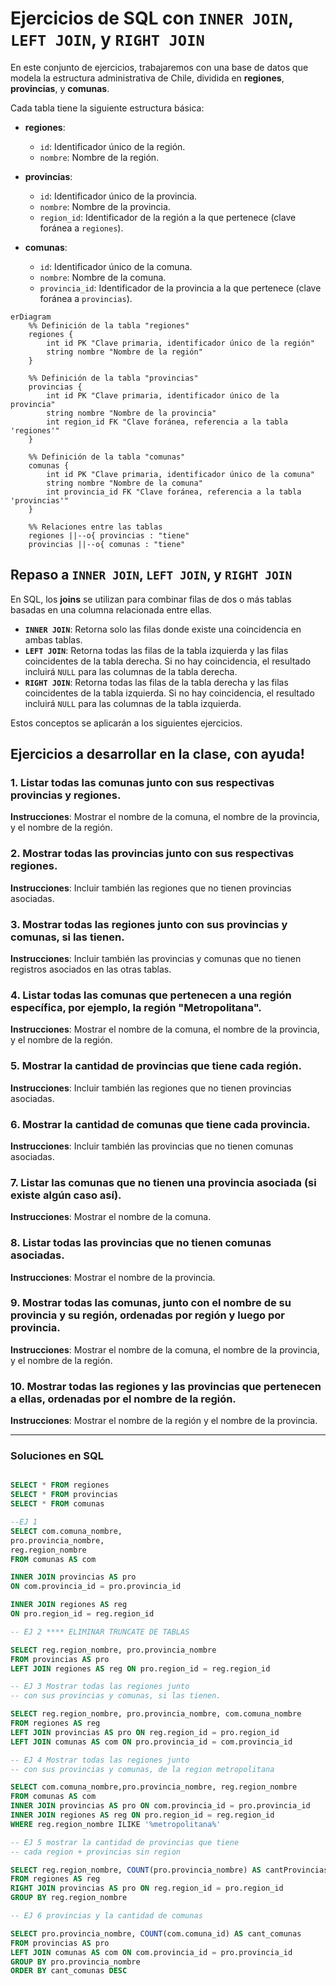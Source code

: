 # Ejercicios de SQL con `INNER JOIN`, `LEFT JOIN`, y `RIGHT JOIN`

En este conjunto de ejercicios, trabajaremos con una base de datos que modela la estructura administrativa de Chile, dividida en **regiones**, **provincias**, y **comunas**. 

Cada tabla tiene la siguiente estructura básica:

- **regiones**:
  - `id`: Identificador único de la región.
  - `nombre`: Nombre de la región.

- **provincias**:
  - `id`: Identificador único de la provincia.
  - `nombre`: Nombre de la provincia.
  - `region_id`: Identificador de la región a la que pertenece (clave foránea a `regiones`).

- **comunas**:
  - `id`: Identificador único de la comuna.
  - `nombre`: Nombre de la comuna.
  - `provincia_id`: Identificador de la provincia a la que pertenece (clave foránea a `provincias`).

```mermaid
erDiagram
    %% Definición de la tabla "regiones"
    regiones {
        int id PK "Clave primaria, identificador único de la región"
        string nombre "Nombre de la región"
    }
    
    %% Definición de la tabla "provincias"
    provincias {
        int id PK "Clave primaria, identificador único de la provincia"
        string nombre "Nombre de la provincia"
        int region_id FK "Clave foránea, referencia a la tabla 'regiones'"
    }

    %% Definición de la tabla "comunas"
    comunas {
        int id PK "Clave primaria, identificador único de la comuna"
        string nombre "Nombre de la comuna"
        int provincia_id FK "Clave foránea, referencia a la tabla 'provincias'"
    }

    %% Relaciones entre las tablas
    regiones ||--o{ provincias : "tiene"
    provincias ||--o{ comunas : "tiene"
```

## Repaso a `INNER JOIN`, `LEFT JOIN`, y `RIGHT JOIN`

En SQL, los **joins** se utilizan para combinar filas de dos o más tablas basadas en una columna relacionada entre ellas.

- **`INNER JOIN`**: Retorna solo las filas donde existe una coincidencia en ambas tablas.
- **`LEFT JOIN`**: Retorna todas las filas de la tabla izquierda y las filas coincidentes de la tabla derecha. Si no hay coincidencia, el resultado incluirá `NULL` para las columnas de la tabla derecha.
- **`RIGHT JOIN`**: Retorna todas las filas de la tabla derecha y las filas coincidentes de la tabla izquierda. Si no hay coincidencia, el resultado incluirá `NULL` para las columnas de la tabla izquierda.

Estos conceptos se aplicarán a los siguientes ejercicios.

## Ejercicios a desarrollar en la clase, con ayuda!

### 1. Listar todas las comunas junto con sus respectivas provincias y regiones.
**Instrucciones**: Mostrar el nombre de la comuna, el nombre de la provincia, y el nombre de la región.

### 2. Mostrar todas las provincias junto con sus respectivas regiones.
**Instrucciones**: Incluir también las regiones que no tienen provincias asociadas.

### 3. Mostrar todas las regiones junto con sus provincias y comunas, si las tienen.
**Instrucciones**: Incluir también las provincias y comunas que no tienen registros asociados en las otras tablas.

### 4. Listar todas las comunas que pertenecen a una región específica, por ejemplo, la región "Metropolitana".
**Instrucciones**: Mostrar el nombre de la comuna, el nombre de la provincia, y el nombre de la región.

### 5. Mostrar la cantidad de provincias que tiene cada región.
**Instrucciones**: Incluir también las regiones que no tienen provincias asociadas.

### 6. Mostrar la cantidad de comunas que tiene cada provincia.
**Instrucciones**: Incluir también las provincias que no tienen comunas asociadas.

### 7. Listar las comunas que no tienen una provincia asociada (si existe algún caso así).
**Instrucciones**: Mostrar el nombre de la comuna.

### 8. Listar todas las provincias que no tienen comunas asociadas.
**Instrucciones**: Mostrar el nombre de la provincia.

### 9. Mostrar todas las comunas, junto con el nombre de su provincia y su región, ordenadas por región y luego por provincia.
**Instrucciones**: Mostrar el nombre de la comuna, el nombre de la provincia, y el nombre de la región.

### 10. Mostrar todas las regiones y las provincias que pertenecen a ellas, ordenadas por el nombre de la región.
**Instrucciones**: Mostrar el nombre de la región y el nombre de la provincia.

---


### Soluciones en SQL

```sql

SELECT * FROM regiones
SELECT * FROM provincias
SELECT * FROM comunas

--EJ 1
SELECT com.comuna_nombre,
pro.provincia_nombre, 
reg.region_nombre
FROM comunas AS com

INNER JOIN provincias AS pro 
ON com.provincia_id = pro.provincia_id

INNER JOIN regiones AS reg 
ON pro.region_id = reg.region_id

-- EJ 2 **** ELIMINAR TRUNCATE DE TABLAS

SELECT reg.region_nombre, pro.provincia_nombre
FROM provincias AS pro
LEFT JOIN regiones AS reg ON pro.region_id = reg.region_id

-- EJ 3 Mostrar todas las regiones junto 
-- con sus provincias y comunas, si las tienen.

SELECT reg.region_nombre, pro.provincia_nombre, com.comuna_nombre
FROM regiones AS reg
LEFT JOIN provincias AS pro ON reg.region_id = pro.region_id
LEFT JOIN comunas AS com ON pro.provincia_id = com.provincia_id

-- EJ 4 Mostrar todas las regiones junto 
-- con sus provincias y comunas, de la region metropolitana

SELECT com.comuna_nombre,pro.provincia_nombre, reg.region_nombre 
FROM comunas AS com
INNER JOIN provincias AS pro ON com.provincia_id = pro.provincia_id
INNER JOIN regiones AS reg ON pro.region_id = reg.region_id
WHERE reg.region_nombre ILIKE '%metropolitana%'

-- EJ 5 mostrar la cantidad de provincias que tiene
-- cada region + provincias sin region

SELECT reg.region_nombre, COUNT(pro.provincia_nombre) AS cantProvincias
FROM regiones AS reg
RIGHT JOIN provincias AS pro ON reg.region_id = pro.region_id
GROUP BY reg.region_nombre

-- EJ 6 provincias y la cantidad de comunas

SELECT pro.provincia_nombre, COUNT(com.comuna_id) AS cant_comunas
FROM provincias AS pro
LEFT JOIN comunas AS com ON com.provincia_id = pro.provincia_id
GROUP BY pro.provincia_nombre
ORDER BY cant_comunas DESC



```